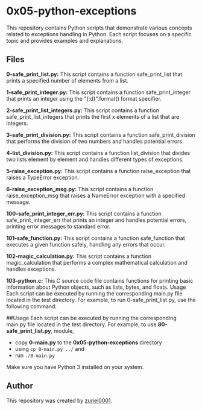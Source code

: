 # 0x05-python-exceptions


This repository contains Python scripts that demonstrate various concepts related to exceptions handling in Python.
Each script focuses on a specific topic and provides examples and explanations.

## Files
**0-safe_print_list.py:** This script contains a function safe_print_list that prints a specified number of elements from a list.

**1-safe_print_integer.py:** This script contains a function safe_print_integer that prints an integer using the "{:d}".format() format specifier.

**2-safe_print_list_integers.py:** This script contains a function safe_print_list_integers that prints the first x elements of a list that are integers.

**3-safe_print_division.py:** This script contains a function safe_print_division that performs the division of two numbers and handles potential errors.

**4-list_division.py:** This script contains a function list_division that divides two lists element by element and handles different types of exceptions.

**5-raise_exception.py:** This script contains a function raise_exception that raises a TypeError exception.

**6-raise_exception_msg.py:** This script contains a function raise_exception_msg that raises a NameError exception with a specified message.

**100-safe_print_integer_err.py:** This script contains a function safe_print_integer_err that prints an integer and handles potential errors,
printing error messages to standard error.

**101-safe_function.py:** This script contains a function safe_function that executes a given function safely, handling any errors that occur.

**102-magic_calculation.py:** This script contains a function magic_calculation that performs a complex mathematical calculation and handles exceptions.

**103-python.c:** This C source code file contains functions for printing basic information about Python objects, such as lists, bytes, and floats.
Usage
Each script can be executed by running the corresponding main.py file located in the test directory. For example, to run 0-safe_print_list.py, use the following command:

##Usage
Each script can be executed by running the corresponding main.py file located in the test directory.
For example, to use  **80-safe_print_list.py**, module,
- copy **0-main.py** to the **0x05-python-exceptions** directory
- using `cp 0-main.py ../` and
- run `./0-main.py`

Make sure you have Python 3 installed on your system.

## Author
This repository was created by [zuriel0001](https://github.com/zuriel0001).

